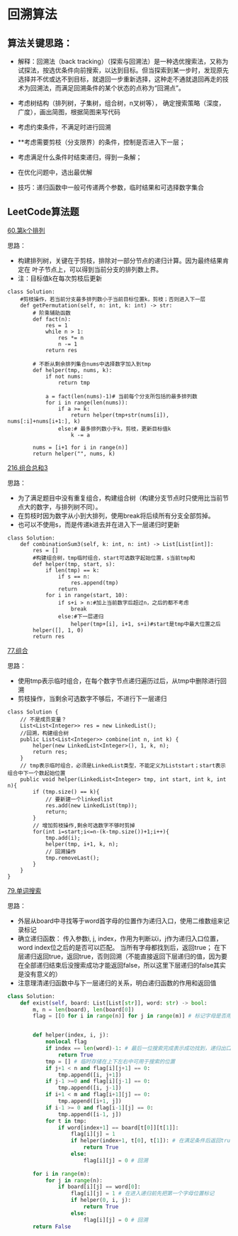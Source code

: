 # 回溯算法

## 算法关键思路：
* 解释：回溯法（back tracking）（探索与回溯法）是一种选优搜索法，又称为试探法，按选优条件向前搜索，以达到目标。但当探索到某一步时，发现原先选择并不优或达不到目标，就退回一步重新选择，这种走不通就退回再走的技术为回溯法，而满足回溯条件的某个状态的点称为“回溯点”。

* 考虑树结构（排列树，子集树，组合树，n叉树等）， 确定搜索策略（深度，广度），画出简图，根据简图来写代码
* 考虑约束条件，不满足时进行回溯
* **考虑需要剪枝（分支限界）的条件，控制是否进入下一层；
* 考虑满足什么条件时结束递归，得到一条解；
* 在优化问题中，选出最优解
* 技巧：递归函数中一般可传递两个参数，临时结果和可选择数字集合

## LeetCode算法题

[60.第k个排列](https://leetcode-cn.com/problems/permutation-sequence/)

思路：
* 构建排列树，关键在于剪枝，排除对一部分节点的递归计算。因为最终结果肯定在
叶子节点上，可以得到当前分支的排列数上界。
* 注：目标值k在每次剪枝后更新
```
class Solution:
    #剪枝操作，若当前分支最多排列数小于当前目标位置k，剪枝；否则进入下一层
    def getPermutation(self, n: int, k: int) -> str:
        # 阶乘辅助函数
        def fact(n):
            res = 1
            while n > 1:
                res *= n
                n -= 1
            return res
        
        # 不断从剩余排列集合nums中选择数字加入到tmp
        def helper(tmp, nums, k):
            if not nums:
                return tmp
            
            a = fact(len(nums)-1)# 当前每个分支所包括的最多排列数
            for i in range(len(nums)):
                if a >= k:
                    return helper(tmp+str(nums[i]), nums[:i]+nums[i+1:], k)
                else:# 最多排列数小于k，剪枝，更新目标值k
                    k -= a
        
        nums = [i+1 for i in range(n)]
        return helper("", nums, k)
```
[216.组合总和3](https://leetcode-cn.com/problems/combination-sum-iii/submissions/)

思路：
* 为了满足题目中没有重复组合，构建组合树（构建分支节点时只使用比当前节点大的数字，与排列树不同）。
* 在剪枝时因为数字从小到大排列，使用break将后续所有分支全部剪掉。
* 也可以不使用s，而是传递k进去并在进入下一层递归时更新
```
class Solution:
    def combinationSum3(self, k: int, n: int) -> List[List[int]]:
        res = []
        #构建组合树，tmp临时组合，start可选数字起始位置，s当前tmp和
        def helper(tmp, start, s):
            if len(tmp) == k:
                if s == n:
                    res.append(tmp)
                return
            for i in range(start, 10):
                if s+i > n:#加上当前数字后超过n，之后的都不考虑
                    break
                else:#下一层递归
                    helper(tmp+[i], i+1, s+i)#start是tmp中最大位置之后
        helper([], 1, 0)
        return res
```
[77.组合](https://leetcode-cn.com/problems/combinations/)

思路：
* 使用tmp表示临时组合，在每个数字节点递归遍历过后，从tmp中删除进行回溯
* 剪枝操作，当剩余可选数字不够后，不进行下一层递归
```
class Solution {
    // 不是成员变量？
    List<List<Integer>> res = new LinkedList();
    //回溯，构建组合树
    public List<List<Integer>> combine(int n, int k) {
        helper(new LinkedList<Integer>(), 1, k, n);
        return res;
    }
    // tmp表示临时组合，必须是LinkedList类型，不能定义为Liststart；start表示组合中下一个数起始位置
    public void helper(LinkedList<Integer> tmp, int start, int k, int n){
        if (tmp.size() == k){
            // 要新建一个linkedlist
            res.add(new LinkedList(tmp));
            return;
        }
        // 增加剪枝操作,剩余可选数字不够时剪掉
        for(int i=start;i<=n-(k-tmp.size())+1;i++){
            tmp.add(i);
            helper(tmp, i+1, k, n);
            // 回溯操作
            tmp.removeLast();
        }
    }
}
```

[79.单词搜索](https://leetcode-cn.com/problems/word-search/)

思路：
* 外层从board中寻找等于word首字母的位置作为递归入口，使用二维数组来记录标记
* 确立递归函数：
传入参数i, j, index，作用为判断以i，j作为递归入口位置，word index位之后的是否可以匹配。
当所有字母都找到后，返回true；
在下层递归返回true，返回true，否则回溯（不能直接返回下层递归的值，因为要在全部递归结束后没搜索成功才能返回false，所以这里下层递归的false其实是没有意义的）
* 注意理清递归函数中与下一层递归的关系，明白递归函数的作用和返回值

```python
class Solution:
    def exist(self, board: List[List[str]], word: str) -> bool:
        m, n = len(board), len(board[0])
        flag = [[0 for i in range(n)] for j in range(m)] # 标记字母是否用过


        def helper(index, i, j):
            nonlocal flag
            if index == len(word)-1: # 最后一位搜索完成表示成功找到，递归出口
                return True
            tmp = [] # 临时存储在上下左右中可用于搜索的位置
            if j+1 < n and flag[i][j+1] == 0:
                tmp.append([i, j+1])
            if j-1 >=0 and flag[i][j-1] == 0:
                tmp.append([i, j-1])
            if i+1 < m and flag[i+1][j] == 0:
                tmp.append([i+1, j])
            if i-1 >= 0 and flag[i-1][j] == 0:
                tmp.append([i-1, j])
            for t in tmp:
                if word[index+1] == board[t[0]][t[1]]:
                    flag[i][j] = 1
                    if helper(index+1, t[0], t[1]): # 在满足条件后返回true，而在全部遍历结束后再返回false
                        return True
                    else:
                        flag[i][j] = 0 # 回溯
        
        for i in range(m):
            for j in range(n):
                if board[i][j] == word[0]:
                    flag[i][j] = 1 # 在进入递归前先把第一个字母位置标记
                    if helper(0, i, j):
                        return True
                    else:
                        flag[i][j] = 0 # 回溯
        return False
```
